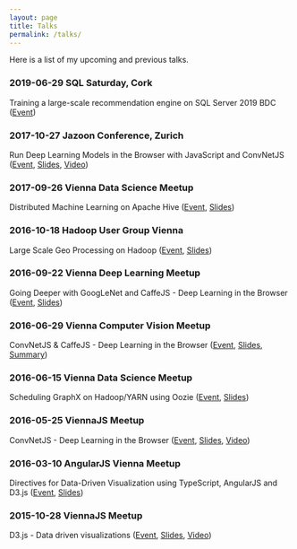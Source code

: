 ```yaml
---
layout: page
title: Talks
permalink: /talks/
---
```


Here is a list of my upcoming and previous talks.

### 2019-06-29 SQL Saturday, Cork

Training a large-scale recommendation engine on SQL Server 2019 BDC
([Event](https://www.sqlsaturday.com/862/Sessions/Details.aspx?sid=91287))

### 2017-10-27 Jazoon Conference, Zurich

Run Deep Learning Models in the Browser with JavaScript and ConvNetJS
([Event](https://jazoon.com/autumn2017/session/run-deep-learning-models-in-the-browser-with-javascript-and-convnetjs/),
[Slides](https://docs.google.com/presentation/d/18rcDSZc7PCfa3zuoeHVYqbTaMSza8gxCqSF9HOfewuw/edit?usp=sharing),
[Video](https://www.youtube.com/watch?v=qL4EQFBOu3A))

### 2017-09-26 Vienna Data Science Meetup

Distributed Machine Learning on Apache Hive
([Event](https://www.meetup.com/de-DE/Vienna-Data-Science-Tools/events/242767939/),
[Slides](https://docs.google.com/presentation/d/1r7k0VggUBmEIsF7IBJtn558fEOq812i1gBVXBxF4Wy8/edit?usp=sharing))

### 2016-10-18 Hadoop User Group Vienna

Large Scale Geo Processing on Hadoop
([Event](https://www.meetup.com/de-DE/futureofdata-vienna/events/242215692/),
[Slides](https://docs.google.com/presentation/d/1gMWpvRvM5akjZew8ZoQPqFJuiKAuovv2GEiCWdH8vm4/edit?usp=sharing))

### 2016-09-22 Vienna Deep Learning Meetup

Going Deeper with GoogLeNet and CaffeJS - Deep Learning in the Browser
([Event](https://www.meetup.com/de-DE/Vienna-Deep-Learning-Meetup/events/233441928/),
[Slides](https://docs.google.com/presentation/d/19ZavmCzObgiGMOJVydSmcJFw6pBUsrnon9TMP8nAhTU/edit?usp=sharing))

### 2016-06-29 Vienna Computer Vision Meetup

ConvNetJS & CaffeJS - Deep Learning in the Browser
([Event](https://www.meetup.com/de-DE/Vienna-Computer-Vision-Meetup/events/tszrnlyvjbmc/),
[Slides](https://docs.google.com/presentation/d/1OMjHKbHqhtAQTWShxUNUQ7wC6Ozp1rXcbIRzDF-m6S8/edit?usp=sharing),
[Summary](https://anyline.com/news/monthly-computer-vision-meetup-roundup-7/))

### 2016-06-15 Vienna Data Science Meetup

Scheduling GraphX on Hadoop/YARN using Oozie
([Event](https://www.meetup.com/de-DE/Vienna-Data-Science-Tools/events/230220798/),
[Slides](https://docs.google.com/presentation/d/1P85yoUTyy9LyAbBL3cyWHt21KviIWIUH5rTWFTFvMXI/edit?usp=sharing))

### 2016-05-25 ViennaJS Meetup

ConvNetJS - Deep Learning in the Browser
([Event](https://www.meetup.com/de-DE/viennajs/events/qpmdllyvhbhc/),
[Slides](https://docs.google.com/presentation/d/1bLk23AF2lhH7t91vkW9HS-pYTYdNRriW-pjkC1GnK9E/edit?usp=sharing),
[Video](https://www.youtube.com/watch?v=nAHcrz5hxc4))

### 2016-03-10 AngularJS Vienna Meetup

Directives for Data-Driven Visualization using TypeScript, AngularJS and D3.js
([Event](https://www.meetup.com/de-DE/Angular-Vienna/events/228523872/),
[Slides](https://docs.google.com/presentation/d/1V2qbO0pJEeKa4TXfyCZ2DPhY5jJYHPr3UYgxCr7NPoo/edit?usp=sharing))

### 2015-10-28 ViennaJS Meetup

D3.js - Data driven visualizations
([Event](https://www.meetup.com/de-DE/viennajs/events/txlcpytnblc/),
[Slides](https://docs.google.com/presentation/d/1-7xsVq5fNi5Z3PwQO6JF2cBpXYNz1eaKx6EqhRU4AA0/edit?usp=sharing),
[Video](https://www.youtube.com/watch?v=4ZFFJ3q2j6w))
